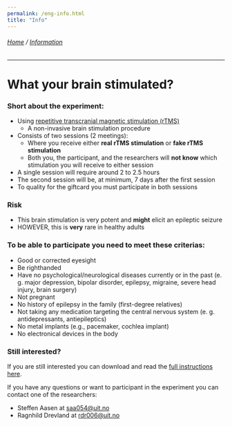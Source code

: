 ```yaml
---
permalink: /eng-info.html
title: "Info"
---
```

###### [Home](https://uitpsypro.github.io/1/) / [Information](https://uitpsypro.github.io/1/eng-info)
---

# What your brain stimulated?

### Short about the experiment: 
* Using [repetitive transcranial magnetic stimulation (rTMS)](https://uitpsypro.github.io/1/eng-info/eng-rtms)
  * A non-invasive brain stimulation procedure
* Consists of two sessions (2 meetings):
  * Where you receive either **real rTMS stimulation** or **fake rTMS stimulation**
  * Both you, the participant, and the researchers will **not know** which stimulation you will receive to either session 
* A single session will require around 2 to 2.5 hours
* The second session will be, at minimum, 7 days after the first session
* To quality for the giftcard you must participate in both sessions


### Risk 
* This brain stimulation is very potent and **might** elicit an epileptic seizure
* HOWEVER, this is **very** rare in healthy adults


### To be able to participate you need to meet these criterias: 
* Good or corrected eyesight
* Be righthanded
* Have no psychological/neurological diseases currently or in the past (e. g. major depression, bipolar disorder, epilepsy, migraine, severe head injury, brain surgery)
* Not pregnant
* No history of epilepsy in the family (first-degree relatives)
* Not taking any medication targeting the central nervous system (e. g. antidepressants, antiepileptics)
* No metal implants (e.g., pacemaker, cochlea implant)
* No electronical devices in the body





### Still interested?
If you are still interested you can download and read the [full instructions here](https://github.com/uitpsypro/1/raw/main/documents/00-InfoSheet_english.pdf).

If you have any questions or want to participant in the experiment you can contact one of the researchers:

* Steffen Aasen at [saa054@uit.no](mailto:saa054@uit.no) 
* Ragnhild Drevland at [rdr006@uit.no](mailto:rdr006@uit.no)





